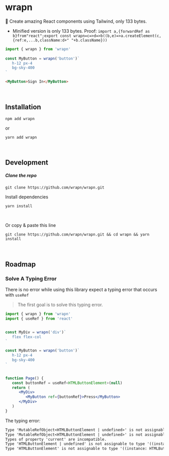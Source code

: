 # wrapn
🚄 Create amazing React components using Tailwind, only 133 bytes.
- Minified version is only 133 bytes. Proof: `import a,{forwardRef as b}from"react";export const wrapn=c=>d=>b((b,e)=>a.createElement(c,{ref:e,...b,className:d+" "+b.className}))`

```jsx
import { wrapn } from 'wrapn'
  
const MyButton = wrapn('button')`
   h-12 px-4
   bg-sky-400
`
```
```html
<MyButton>Sign In</MyButton>
```

<br/>

## Installation
```
npm add wrapn
```
or
```
yarn add wrapn
```

<br/>

## Development
##### Clone the repo
```
git clone https://github.com/wrapn/wrapn.git
```
Install dependencies
```
yarn install
```

<br/>

Or copy & paste this line
```
git clone https://github.com/wrapn/wrapn.git && cd wrapn && yarn install
```

<br/>

## Roadmap
### Solve A Typing Error
There is no error while using this library expect a typing error that occurs with `useRef`
> The first goal is to solve this typing error.

```jsx
import { wrapn } from 'wrapn'
import { useRef } from 'react'


const MyDiv = wrapn('div')`
   flex flex-col
`

const MyButton = wrapn('button')`
   h-12 px-4
   bg-sky-400
`


function Page() {
   const buttonRef = useRef<HTMLButtonElement>(null)
   return (
      <MyDiv>
         <MyButton ref={buttonRef}>Press</MyButton>
      </MyDiv>
   )
}
```
The typing error:
```txt
Type 'MutableRefObject<HTMLButtonElement | undefined>' is not assignable to type 'Ref<((instance: HTMLButtonElement | null) => void) | RefObject<HTMLButtonElement> | null | undefined> | undefined'.
Type 'MutableRefObject<HTMLButtonElement | undefined>' is not assignable to type 'RefObject<((instance: HTMLButtonElement | null) => void) | RefObject<HTMLButtonElement> | null | undefined>'.
Types of property 'current' are incompatible.
Type 'HTMLButtonElement | undefined' is not assignable to type '((instance: HTMLButtonElement | null) => void) | RefObject<HTMLButtonElement> | null | undefined'.
Type 'HTMLButtonElement' is not assignable to type '((instance: HTMLButtonElement | null) => void) | RefObject<HTMLButtonElement> | null | undefined'.ts(2322)
```

